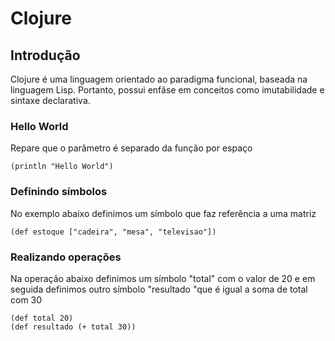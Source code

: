 # Clojure

## Introdução
Clojure é uma linguagem orientado ao paradigma funcional, baseada na linguagem Lisp. Portanto, possui enfâse em conceitos como imutabilidade e sintaxe declarativa.

### Hello World
Repare que o parâmetro é separado da função por espaço

```
(println "Hello World")
```

### Definindo símbolos
No exemplo abaixo definimos um símbolo que faz referência a uma matriz

````
(def estoque ["cadeira", "mesa", "televisao"])
````

### Realizando operações
Na operação abaixo definimos um símbolo "total" com o valor de 20 e em seguida definimos outro símbolo "resultado "que é igual a soma de total com 30
```
(def total 20)
(def resultado (+ total 30))
```

